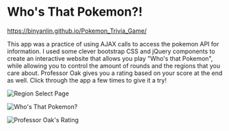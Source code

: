 # Who's That Pokemon?!

https://binyanlin.github.io/Pokemon_Trivia_Game/

This app was a practice of using AJAX calls to access the pokemon API for information. I used some clever bootstrap CSS and jQuery components to create an interactive website that allows you play "Who's that Pokemon", while allowing you to control the amount of rounds and the regions that you care about. Professor Oak gives you a rating based on your score at the end as well. Click through the app a few times to give it a try!

![Region Select Page](https://i.imgur.com/GOpCDvc.png)

![Who's That Pokemon?](https://i.imgur.com/P5oNTmA.png)

![Professor Oak's Rating](https://i.imgur.com/Rq6HAUj.png)
